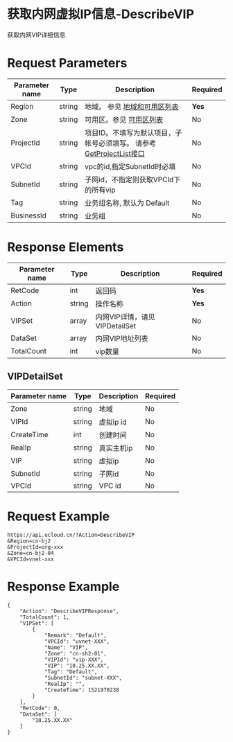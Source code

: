 # 获取内网虚拟IP信息-DescribeVIP

获取内网VIP详细信息

# Request Parameters
|Parameter name|Type|Description|Required|
|---|---|---|---|
|Region|string|地域。 参见 [地域和可用区列表](api/summary/regionlist)|**Yes**|
|Zone|string|可用区。参见 [可用区列表](api/summary/regionlist)|No|
|ProjectId|string|项目ID。不填写为默认项目，子帐号必须填写。 请参考[GetProjectList接口](api/summary/get_project_list)|No|
|VPCId|string|vpc的id,指定SubnetId时必填|No|
|SubnetId|string|子网id，不指定则获取VPCId下的所有vip|No|
|Tag|string|业务组名称, 默认为 Default|No|
|BusinessId|string|业务组|No|

# Response Elements
|Parameter name|Type|Description|Required|
|---|---|---|---|
|RetCode|int|返回码|**Yes**|
|Action|string|操作名称|**Yes**|
|VIPSet|array|内网VIP详情，请见VIPDetailSet|No|
|DataSet|array|内网VIP地址列表|No|
|TotalCount|int|vip数量|No|

## VIPDetailSet
|Parameter name|Type|Description|Required|
|---|---|---|---|
|Zone|string|地域|No|
|VIPId|string|虚拟ip id|No|
|CreateTime|int|创建时间|No|
|RealIp|string|真实主机ip|No|
|VIP|string|虚拟ip|No|
|SubnetId|string|子网id|No|
|VPCId|string|VPC id|No|

# Request Example
```
https://api.ucloud.cn/?Action=DescribeVIP
&Region=cn-bj2
&ProjectId=org-xxx
&Zone=cn-bj2-04
&VPCId=vnet-xxx
```

# Response Example
```
{
    "Action": "DescribeVIPResponse", 
    "TotalCount": 1, 
    "VIPSet": [
        {
            "Remark": "Default", 
            "VPCId": "uvnet-XXX", 
            "Name": "VIP", 
            "Zone": "cn-sh2-01", 
            "VIPId": "vip-XXX", 
            "VIP": "10.25.XX.XX", 
            "Tag": "Default", 
            "SubnetId": "subnet-XXX", 
            "RealIp": "", 
            "CreateTime": 1521970238
        }
    ], 
    "RetCode": 0, 
    "DataSet": [
        "10.25.XX.XX"
    ]
}
```

